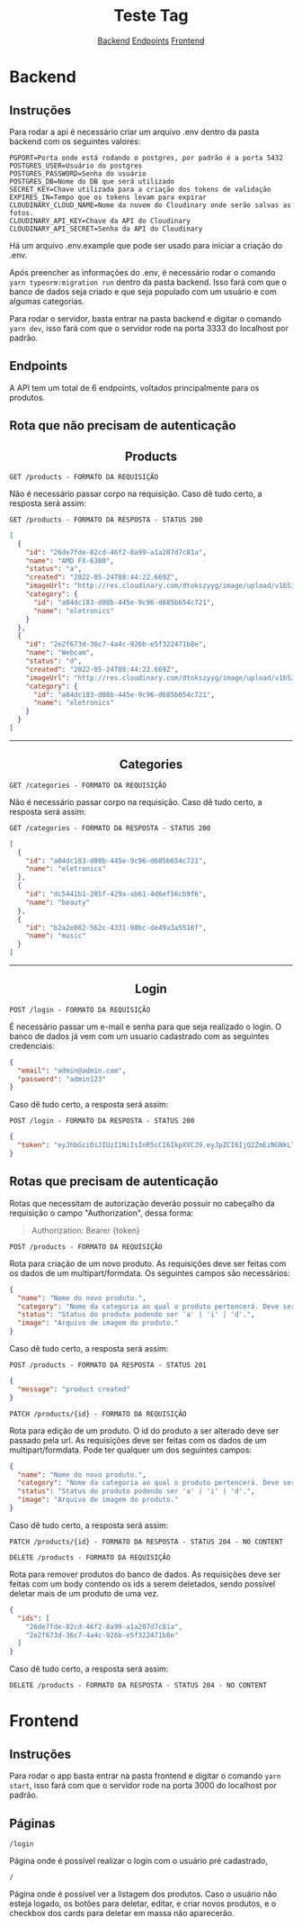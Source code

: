 <h1 align="center">
  Teste Tag
</h1>

<div align="center">
  <a href="#backend">Backend</a>
  <a href="#endpoints">Endpoints</a>
  <a href="#frontend">Frontend</a>
</div>

# **Backend**

## **Instruções**

Para rodar a api é necessário criar um arquivo .env dentro da pasta backend com os seguintes valores:

    PGPORT=Porta onde está rodando o postgres, por padrão é a porta 5432
    POSTGRES_USER=Usuário do postgres
    POSTGRES_PASSWORD=Senha do usuário
    POSTGRES_DB=Nome do DB que será utilizado
    SECRET_KEY=Chave utilizada para a criação dos tokens de validação
    EXPIRES_IN=Tempo que os tokens levam para expirar
    CLOUDINARY_CLOUD_NAME=Nome da nuvem do Cloudinary onde serão salvas as fotos.
    CLOUDINARY_API_KEY=Chave da API do Cloudinary
    CLOUDINARY_API_SECRET=Senha da API do Cloudinary

Há um arquivo .env.example que pode ser usado para iniciar a criação do .env.

Após preencher as informações do .env, é necessário rodar o comando `yarn typeorm:migration run` dentro da pasta backend. Isso fará com que o banco de dados seja criado e que seja populado com um usuário e com algumas categorias.

Para rodar o servidor, basta entrar na pasta backend e digitar o comando `yarn dev`, isso fará com que o servidor rode na porta 3333 do localhost por padrão.

## **Endpoints**

A API tem um total de 6 endpoints, voltados principalmente para os produtos. <br/>

## Rota que não precisam de autenticação

<h2 align ='center'> Products </h2>

`GET /products - FORMATO DA REQUISIÇÃO`

Não é necessário passar corpo na requisição.
Caso dê tudo certo, a resposta será assim:

`GET /products - FORMATO DA RESPOSTA - STATUS 200`

```json
[
  {
    "id": "26de7fde-82cd-46f2-8a99-a1a207d7c81a",
    "name": "AMD FX-6300",
    "status": "a",
    "created": "2022-05-24T08:44:22.669Z",
    "imageUrl": "http://res.cloudinary.com/dtokszyyg/image/upload/v1653498182/pwuja8fgueolmv5hlvyoit.jpg",
    "category": {
      "id": "a04dc183-d08b-445e-9c96-d685b654c721",
      "name": "eletronics"
    }
  },
  {
    "id": "2e2f673d-36c7-4a4c-926b-e5f322471b8e",
    "name": "Webcam",
    "status": "d",
    "created": "2022-05-24T08:44:22.669Z",
    "imageUrl": "http://res.cloudinary.com/dtokszyyg/image/upload/v1653517135/ootuhadd5ihvfvcn4jfpbouu.jpg",
    "category": {
      "id": "a04dc183-d08b-445e-9c96-d685b654c721",
      "name": "eletronics"
    }
  }
]
```

---

<h2 align ='center'> Categories </h2>

`GET /categories - FORMATO DA REQUISIÇÃO`

Não é necessário passar corpo na requisição.
Caso dê tudo certo, a resposta será assim:

`GET /categories - FORMATO DA RESPOSTA - STATUS 200`

```json
[
  {
    "id": "a04dc183-d08b-445e-9c96-d685b654c721",
    "name": "eletronics"
  },
  {
    "id": "dc5441b1-205f-429a-ab61-4d6ef56cb9f6",
    "name": "beauty"
  },
  {
    "id": "b2a2e862-562c-4331-98bc-de49a3a5516f",
    "name": "music"
  }
]
```

---

<h2 align ='center'> Login </h2>

`POST /login - FORMATO DA REQUISIÇÃO`

É necessário passar um e-mail e senha para que seja realizado o login. O banco de dados já vem com um usuario cadastrado com as seguintes credenciais:

```json
{
  "email": "admin@admin.com",
  "password": "admin123"
}
```

Caso dê tudo certo, a resposta será assim:

`POST /login - FORMATO DA RESPOSTA - STATUS 200`

```json
{
  "token": "eyJhbGciOiJIUzI1NiIsInR5cCI6IkpXVCJ9.eyJpZCI6IjQ2ZmEzNGNkLTVkMmItNGQ1Zi04MjcxLThlY2EwNzIzNDBkZCIsIm5hbWUiOiJhZG1pbiIsImVtYWlsIjoiYWRtaW5AYWRtaW4uY29tIiwicGFzc3dvcmQiOiJhZG1pbjEyMyIsImlhdCI6MTY1MzUyMDUzNiwiZXhwIjoyNDUzNTIwNTM2fQ.GX0C32isKCJYbAqsXtE4Jwcp-XaPdB19uces9FPqfgY"
}
```

## Rotas que precisam de autenticação

Rotas que necessitam de autorização deverão possuir no cabeçalho da requisição o campo "Authorization", dessa forma:

> Authorization: Bearer {token}

`POST /products - FORMATO DA REQUISIÇÃO`

Rota para criação de um novo produto. As requisições deve ser feitas com os dados de um multipart/formdata. Os seguintes campos são necessários:

```json
{
  "name": "Nome do novo produto.",
  "category": "Nome da categoria ao qual o produto pertencerá. Deve ser uma categoria já existente.",
  "status": "Status do produto podendo ser 'a' | 'i' | 'd'.",
  "image": "Arquivo de imagem do produto."
}
```

Caso dê tudo certo, a resposta será assim:

`POST /products - FORMATO DA RESPOSTA - STATUS 201`

```json
{
  "message": "product created"
}
```

`PATCH /products/{id} - FORMATO DA REQUISIÇÃO`

Rota para edição de um produto. O id do produto a ser alterado deve ser passado pela url. As requisições deve ser feitas com os dados de um multipart/formdata. Pode ter qualquer um dos seguintes campos:

```json
{
  "name": "Nome do novo produto.",
  "category": "Nome da categoria ao qual o produto pertencerá. Deve ser uma categoria já existente.",
  "status": "Status do produto podendo ser 'a' | 'i' | 'd'.",
  "image": "Arquivo de imagem do produto."
}
```

Caso dê tudo certo, a resposta será assim:

`PATCH /products/{id} - FORMATO DA RESPOSTA - STATUS 204 - NO CONTENT`

`DELETE /products - FORMATO DA REQUISIÇÃO`

Rota para remover produtos do banco de dados. As requisições deve ser feitas com um body contendo os ids a serem deletados, sendo possível deletar mais de um produto de uma vez.

```json
{
  "ids": [
    "26de7fde-82cd-46f2-8a99-a1a207d7c81a",
    "2e2f673d-36c7-4a4c-926b-e5f322471b8e"
  ]
}
```

Caso dê tudo certo, a resposta será assim:

`DELETE /products - FORMATO DA RESPOSTA - STATUS 204 - NO CONTENT`

# **Frontend**

## **Instruções**

Para rodar o app basta entrar na pasta frontend e digitar o comando `yarn start`, isso fará com que o servidor rode na porta 3000 do localhost por padrão.

## Páginas

`/login `

Página onde é possível realizar o login com o usuário pré cadastrado,

`/`

Página onde é possível ver a listagem dos produtos. Caso o usuário não esteja logado, os botões para deletar, editar, e criar novos produtos, e o checkbox dos cards para deletar em massa não aparecerão.
